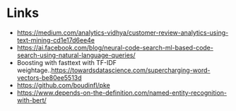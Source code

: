 # Links


- https://medium.com/analytics-vidhya/customer-review-analytics-using-text-mining-cd1e17d6ee4e
- https://ai.facebook.com/blog/neural-code-search-ml-based-code-search-using-natural-language-queries/
- Boosting with fasttext with TF-IDF weightage..https://towardsdatascience.com/supercharging-word-vectors-be80ee5513d
- https://github.com/boudinfl/pke
- https://www.depends-on-the-definition.com/named-entity-recognition-with-bert/

